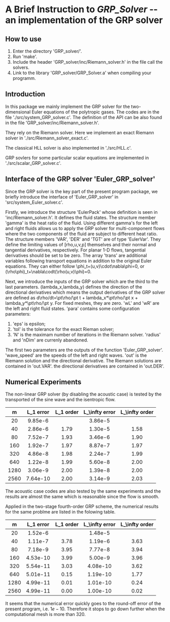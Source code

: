 A Brief Instruction to *GRP_Solver* -- an implementation of the GRP solver
===

How to use
---

  1. Enter the directory 'GRP_solver/'.
  2. Run 'make'.
  3. Include the header 'GRP_solver/inc/Riemann_solver.h' in the file call the solvers.
  4. Link to the library 'GRP_solver/GRP_Solver.a' when compiling your programm.



Introduction
---

In this package we mainly implement the GRP solver for the two-dimensional Euler equations of the polytropic gases. The codes are in the file './src/system_GRP_solver.c'. The definition of the API can be also found in the file 'GRP_solver/inc/Riemann_solver.h'.


They rely on the Riemann solver. Here we implement an exact Riemann solver in './src/Riemann_solver_exact.c'.

The classical HLL solver is also implemented in './src/HLL.c'.

GRP sovlers for some particular scalar equations are implemented in './src/scalar_GRP_solver.c'.



Interface of the GRP solver 'Euler_GRP_solver'
---

Since the GRP solver is the key part of the present program package, we briefly introduce the interface of 'Euler_GRP_solver' in 'src/system_Euler_solver.c'.

Firstly, we introduce the structure 'EulerPack' whose definition is seen in 'inc/Riemann_solver.h'. It defines the fluid states. The structure member 'gamma' is the heat ratio of the fluid. Using different gamma's for the left and right fluids allows us to apply the GRP solver for multi-component flows where the two components of the fluid are subject to different heat ratio. The structure members 'VAR', 'DER' and 'TGT' are of type 'EulerVar'. They define the limiting values of [rho,u,v,p] themselves and their normal and tangential derivatives, respectively. For planar 1-D flows, tangential derivatives should be set to be zero. The array 'trans' are additional variables following transport equations in addition to the original Euler equations. They can either follow
\phi_t+(u,v)\cdot\nabla\phi=0,
or
(\rho\phi)_t+\nabla\codt(\rho(u,v)\phi)=0.

Next, we introduce the inputs of the GRP solver which are the third to the last parameters. (lambda_x,lambda_y) defines the direction of the directional derivatives which means the output derivatives of the GRP solver are defined as
d\rho/dt=\pt\rho/\pt t + lambda_x*\pt\rho/\pt x + lambda_y*\pt\rho/\pt y.
For fixed meshes, they are zero. 'wL' and 'wR' are the left and right fluid states. 'para' contains some configuration parameters:
1. 'eps' is epsilon;
2. 'tol' is the tolerance for the exact Rieman solver;
3. 'N' is the maximam number of iterations in the Riemann solver.
'radius' and 'nDim' are currenly abandoned.

The first two parameters are the outputs of the function 'Euler_GRP_solver'. 'wave_speed' are the speeds of the left and right waves. 'out' is the Riemann solution and the directional derivative. The Riemann solutions are contained in 'out.VAR'. the directional derivatives are contained in 'out.DER'.



Numerical Experiments
---

The non-linear GRP solver (by disabling the acoustic case) is tested by the transported of the sine wave and the isentropic flow.

|  m  | L_1 error | L_1 order | L_\infty error | L_\infty order |
|:---:|:---------:|:---------:|:--------------:|:--------------:|
|  20 |  9.85e-6  |           |     3.86e-5    |                |
|  40 |  2.86e-6  |    1.79   |     1.30e-5    |       1.58     |
|  80 |  7.52e-7  |    1.93   |     3.46e-6    |       1.90     |
| 160 |  1.92e-7  |    1.97   |     8.87e-7    |       1.97     |
| 320 |  4.86e-8  |    1.98   |     2.24e-7    |       1.99     |
| 640 |  1.22e-8  |    1.99   |     5.60e-8    |       2.00     |
|1280 |  3.06e-9  |    2.00   |     1.39e-8    |       2.00     |
|2560 |  7.64e-10 |    2.00   |     3.14e-9    |       2.03     |

The acoustic case codes are also tested by the same experiments and the results are almost the same which is reasonable since the flow is smooth.

Applied in the two-stage fourth-order GRP scheme, the numerical results for the same problme are listed in the folowing table.

|  m  | L_1 error | L_1 order | L_\infty error | L_\infty order |
|:---:|:---------:|:---------:|:--------------:|:--------------:|
|  20 |  1.52e-6  |           |     1.48e-5    |                |
|  40 |  1.11e-7  |   3.78    |     1.19e-6    |        3.63    |
|  80 |  7.18e-9  |   3.95    |     7.77e-8    |        3.94    |
| 160 |  4.53e-10 |   3.99    |     5.00e-9    |        3.96    |
| 320 |  5.54e-11 |   3.03    |     4.08e-10   |        3.62    |
| 640 |  5.01e-11 |   0.15    |     1.19e-10   |        1.77    |
|1280 |  4.99e-11 |   0.01    |     1.01e-10   |        0.24    |
|2560 |  4.99e-11 |   0.00    |     1.00e-10   |        0.02    |

It seems that the numerical error quickly goes to the round-off error of the present program, i.e. $1e-10$. Therefore it stops to go down further when the computational mesh is more than 320.
